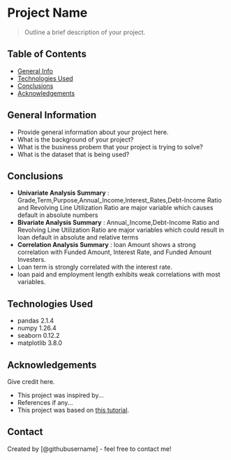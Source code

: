# Project Name
> Outline a brief description of your project.


## Table of Contents
* [General Info](#general-information)
* [Technologies Used](#technologies-used)
* [Conclusions](#conclusions)
* [Acknowledgements](#acknowledgements)

<!-- You can include any other section that is pertinent to your problem -->

## General Information
- Provide general information about your project here.
- What is the background of your project?
- What is the business probem that your project is trying to solve?
- What is the dataset that is being used?

<!-- You don't have to answer all the questions - just the ones relevant to your project. -->

## Conclusions
- **Univariate Analysis Summary** : Grade,Term,Purpose,Annual_Income,Interest_Rates,Debt-Income Ratio 
and Revolving Line Utilization Ratio are major variable which causes default in absolute numbers
- **Bivariate  Analysis Summary** : Annual_Income,Debt-Income Ratio and Revolving Line Utilization Ratio
are major variables which could result in loan default in absolute and relative terms
- **Correlation Analysis Summary** : loan Amount shows a strong correlation with Funded Amount, Interest Rate, and Funded Amount Investers.
- Loan term is strongly correlated with the interest rate.
- loan paid and employment length exhibits weak correlations with most variables.


## Technologies Used
- pandas 2.1.4
- numpy 1.26.4
- seaborn 0.12.2
- matplotlib 3.8.0

<!-- As the libraries versions keep on changing, it is recommended to mention the version of library used in this project -->

## Acknowledgements
Give credit here.
- This project was inspired by...
- References if any...
- This project was based on [this tutorial](https://www.example.com).


## Contact
Created by [@githubusername] - feel free to contact me!


<!-- Optional -->
<!-- ## License -->
<!-- This project is open source and available under the [... License](). -->

<!-- You don't have to include all sections - just the one's relevant to your project -->
